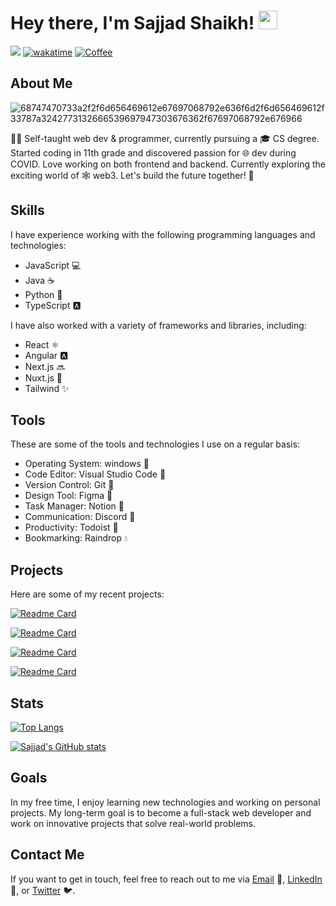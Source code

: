 # Hey there, I'm Sajjad Shaikh! <img src="https://raw.githubusercontent.com/MartinHeinz/MartinHeinz/master/wave.gif" width="30px">
![](https://komarev.com/ghpvc/?username=darkrove&style=for-the-badge&color=9ca3af)
[![wakatime](https://wakatime.com/badge/user/727159bd-4fcd-44a0-b199-59c2816da634.svg?style=for-the-badge)](https://wakatime.com/@727159bd-4fcd-44a0-b199-59c2816da634)
[![Coffee](https://img.shields.io/badge/BUY%20ME%20A%20COFEE-BUY-%2357bcad?logo=buymeacoffee&logoColor=white&style=for-the-badge)](https://www.buymeacoffee.com/sajjadshaikh)

## About Me

![68747470733a2f2f6d656469612e67697068792e636f6d2f6d656469612f33787a3242773132666539697947303676362f67697068792e676966](https://user-images.githubusercontent.com/53792139/226430748-2e6d1385-b034-4931-b377-517e362a8fa0.gif)

👨‍💻 Self-taught web dev & programmer, currently pursuing a 🎓 CS degree. Started coding in 11th grade and discovered passion for 🌐 dev during COVID. Love working on both frontend and backend. Currently exploring the exciting world of 🕸️ web3. Let's build the future together! 💪

## Skills

I have experience working with the following programming languages and technologies:
- JavaScript 💻
- Java ☕
- Python 🐍
- TypeScript 🅰️

I have also worked with a variety of frameworks and libraries, including:

- React ⚛️
- Angular 🅰️
- Next.js 🔜
- Nuxt.js 🌌
- Tailwind ✨

## Tools

These are some of the tools and technologies I use on a regular basis:

- Operating System: windows 🍎
- Code Editor: Visual Studio Code 🚀
- Version Control: Git 🌳
- Design Tool: Figma 🎨
- Task Manager: Notion 📝
- Communication: Discord 💬
- Productivity: Todoist 📅
- Bookmarking: Raindrop 💧

## Projects

Here are some of my recent projects:

[![Readme Card](https://github-readme-stats.vercel.app/api/pin/?username=darkrove&repo=darkspace&show_owner=True&theme=transparent&text_color=f4f4f5&bg_color=18181b&title_color=a1a1aa&icon_color=a1a1aa)](https://github.com/darkrove/darkspace)

[![Readme Card](https://github-readme-stats.vercel.app/api/pin/?username=darkrove&repo=secure-funding&show_owner=True&theme=transparent&text_color=f4f4f5&bg_color=18181b&title_color=a1a1aa&icon_color=a1a1aa)](https://github.com/darkrove/secure-funding)

[![Readme Card](https://github-readme-stats.vercel.app/api/pin/?username=darkrove&repo=Instagram-clone&show_owner=True&theme=transparent&text_color=f4f4f5&bg_color=18181b&title_color=a1a1aa&icon_color=a1a1aa)](https://github.com/darkrove/Instagram-Clone)

[![Readme Card](https://github-readme-stats.vercel.app/api/pin/?username=darkrove&repo=Wolfsbane&show_owner=True&theme=transparent&text_color=f4f4f5&bg_color=18181b&title_color=a1a1aa&icon_color=a1a1aa)](https://github.com/darkrove/Wolfsbane)

## Stats

[![Top Langs](https://github-readme-stats.vercel.app/api/top-langs/?username=darkrove&show_icons=true&theme=transparent&text_color=f4f4f5&bg_color=18181b&title_color=a1a1aa&icon_color=a1a1aa)](https://github.com/darkrove)

[![Sajjad's GitHub stats](https://github-readme-stats.vercel.app/api?username=darkrove&show_icons=true&theme=transparent&text_color=f4f4f5&bg_color=18181b&title_color=a1a1aa&icon_color=a1a1aa)](https://github.com/darkrove)


## Goals

In my free time, I enjoy learning new technologies and working on personal projects. My long-term goal is to become a full-stack web developer and work on innovative projects that solve real-world problems.

## Contact Me

If you want to get in touch, feel free to reach out to me via [Email](mailto:samaralishaikh212@gmail.com) 📧, [LinkedIn](https://www.linkedin.com/in/sajjad-shaikh-18a0811ab/) 💼, or [Twitter](https://twitter.com/sajjads72619701) 🐦.

